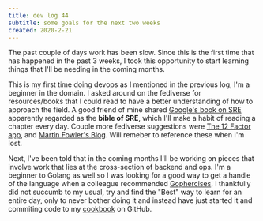 ```yaml
---
title: dev log 44
subtitle: some goals for the next two weeks
created: 2020-2-21
---
```


The past couple of days work has been slow. Since this is the first time that has happened in the past 3 weeks, I took this opportunity to start learning things that I'll be needing in the coming months.

This is my first time doing devops as I mentioned in the previous log, I'm a beginner in the domain. I asked around on the fediverse for resources/books that I could read to have a better understanding of how to approach the field. A good friend of mine shared [Google's book on SRE](https://sre.google/sre-book/table-of-contents/) apparently regarded as the **bible of SRE**, which I'll make a habit of reading a chapter every day. Couple more fediverse suggestions were [The 12 Factor app](https://12factor.net/), and [Martin Fowler's Blog](https://martinfowler.com/). Will remeber to reference these when I'm lost.

Next, I've been told that in the coming months I'll be working on pieces that involve work that lies at the cross-section of backend and ops. I'm a beginner to Golang as well so I was looking for a good way to get a handle of the language when a colleague recommended [Gophercises](https://gophercises.com/). I thankfully did not succumb to my usual, try and find the "Best" way to learn for an entire day, only to never bother doing it and instead have just started it and commiting code to my [cookbook](https://github.com/awalvie/cookbook) on GitHub.
